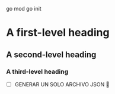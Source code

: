 go mod 
go init

# A first-level heading
## A second-level heading
### A third-level heading

- [ ] GENERAR UN SOLO ARCHIVO JSON :tada:
